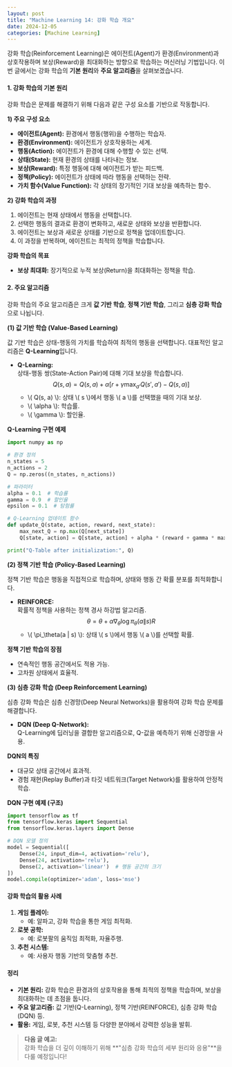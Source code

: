 ```yaml
---
layout: post
title: "Machine Learning 14: 강화 학습 개요"
date: 2024-12-05
categories: [Machine Learning] 
---
```



강화 학습(Reinforcement Learning)은 에이전트(Agent)가 환경(Environment)과 상호작용하며 보상(Reward)을 최대화하는 방향으로 학습하는 머신러닝 기법입니다. 이번 글에서는 강화 학습의 **기본 원리**와 **주요 알고리즘**을 살펴보겠습니다.


#### 1. 강화 학습의 기본 원리

강화 학습은 문제를 해결하기 위해 다음과 같은 구성 요소를 기반으로 작동합니다.

**1) 주요 구성 요소**
- **에이전트(Agent):** 환경에서 행동(행위)을 수행하는 학습자.
- **환경(Environment):** 에이전트가 상호작용하는 세계.
- **행동(Action):** 에이전트가 환경에 대해 수행할 수 있는 선택.
- **상태(State):** 현재 환경의 상태를 나타내는 정보.
- **보상(Reward):** 특정 행동에 대해 에이전트가 받는 피드백.
- **정책(Policy):** 에이전트가 상태에 따라 행동을 선택하는 전략.
- **가치 함수(Value Function):** 각 상태의 장기적인 기대 보상을 예측하는 함수.

**2) 강화 학습의 과정**
1. 에이전트는 현재 상태에서 행동을 선택합니다.
2. 선택한 행동의 결과로 환경이 변화하고, 새로운 상태와 보상을 반환합니다.
3. 에이전트는 보상과 새로운 상태를 기반으로 정책을 업데이트합니다.
4. 이 과정을 반복하며, 에이전트는 최적의 정책을 학습합니다.

**강화 학습의 목표**
- **보상 최대화:** 장기적으로 누적 보상(Return)을 최대화하는 정책을 학습.


#### 2. 주요 알고리즘

강화 학습의 주요 알고리즘은 크게 **값 기반 학습**, **정책 기반 학습**, 그리고 **심층 강화 학습**으로 나뉩니다.


**(1) 값 기반 학습 (Value-Based Learning)**

값 기반 학습은 상태-행동의 가치를 학습하여 최적의 행동을 선택합니다. 대표적인 알고리즘은 **Q-Learning**입니다.

- **Q-Learning:**  
  상태-행동 쌍(State-Action Pair)에 대해 기대 보상을 학습합니다.  
  $$ Q(s, a) = Q(s, a) + \alpha \left[ r + \gamma \max_{a'} Q(s', a') - Q(s, a) \right] $$  
  - \\( Q(s, a) \\): 상태 \\( s \\)에서 행동 \\( a \\)를 선택했을 때의 기대 보상.  
  - \\( \alpha \\): 학습률.  
  - \\( \gamma \\): 할인율.  

**Q-Learning 구현 예제**
```python
import numpy as np

# 환경 정의
n_states = 5
n_actions = 2
Q = np.zeros((n_states, n_actions))

# 파라미터
alpha = 0.1  # 학습률
gamma = 0.9  # 할인율
epsilon = 0.1  # 탐험률

# Q-Learning 업데이트 함수
def update_Q(state, action, reward, next_state):
    max_next_Q = np.max(Q[next_state])
    Q[state, action] = Q[state, action] + alpha * (reward + gamma * max_next_Q - Q[state, action])

print("Q-Table after initialization:", Q)
```


**(2) 정책 기반 학습 (Policy-Based Learning)**

정책 기반 학습은 행동을 직접적으로 학습하며, 상태와 행동 간 확률 분포를 최적화합니다.

- **REINFORCE:**  
  확률적 정책을 사용하는 정책 경사 하강법 알고리즘.  
  $$ \theta = \theta + \alpha \nabla_\theta \log \pi_\theta (a \| s) R $$  
  - \\( \pi_\theta(a \| s) \\): 상태 \\( s \\)에서 행동 \\( a \\)를 선택할 확률.

**정책 기반 학습의 장점**
- 연속적인 행동 공간에서도 적용 가능.
- 고차원 상태에서 효율적.


**(3) 심층 강화 학습 (Deep Reinforcement Learning)**

심층 강화 학습은 심층 신경망(Deep Neural Networks)을 활용하여 강화 학습 문제를 해결합니다.

- **DQN (Deep Q-Network):**  
  Q-Learning에 딥러닝을 결합한 알고리즘으로, Q-값을 예측하기 위해 신경망을 사용.

**DQN의 특징**
- 대규모 상태 공간에서 효과적.
- 경험 재현(Replay Buffer)과 타깃 네트워크(Target Network)를 활용하여 안정적 학습.

**DQN 구현 예제 (구조)**
```python
import tensorflow as tf
from tensorflow.keras import Sequential
from tensorflow.keras.layers import Dense

# DQN 모델 정의
model = Sequential([
    Dense(24, input_dim=4, activation='relu'),
    Dense(24, activation='relu'),
    Dense(2, activation='linear')  # 행동 공간의 크기
])
model.compile(optimizer='adam', loss='mse')
```


#### 강화 학습의 활용 사례

1. **게임 플레이:**  
   - 예: 알파고, 강화 학습을 통한 게임 최적화.
2. **로봇 공학:**  
   - 예: 로봇팔의 움직임 최적화, 자율주행.
3. **추천 시스템:**  
   - 예: 사용자 행동 기반의 맞춤형 추천.


#### 정리

- **기본 원리:** 강화 학습은 환경과의 상호작용을 통해 최적의 정책을 학습하며, 보상을 최대화하는 데 초점을 둡니다.
- **주요 알고리즘:** 값 기반(Q-Learning), 정책 기반(REINFORCE), 심층 강화 학습(DQN) 등.
- **활용:** 게임, 로봇, 추천 시스템 등 다양한 분야에서 강력한 성능을 발휘.

> **다음 글 예고:**  
> 강화 학습을 더 깊이 이해하기 위해 **"심층 강화 학습의 세부 원리와 응용"**을 다룰 예정입니다!
